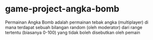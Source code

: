 # game-project-angka-bomb
Permainan Angka Bomb adalah permainan tebak angka (multiplayer) di mana terdapat sebuah bilangan random (oleh moderator) dari range tertentu (biasanya 0-100) yang tidak boleh disebutkan oleh pemain

